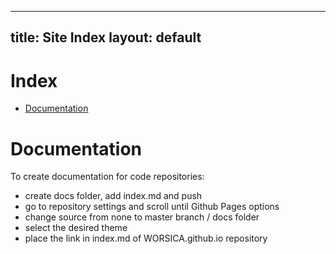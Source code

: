 
---
title: Site Index
layout: default
---

# Index

- [Documentation](#documentation)

# Documentation

To create documentation for code repositories:
- create docs folder, add index.md and push
- go to repository settings and scroll until Github Pages options
- change source from none to master branch / docs folder
- select the desired theme
- place the link in index.md of WORSICA.github.io repository

